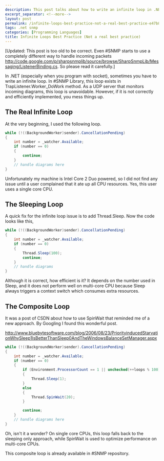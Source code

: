 ```yaml
---
description: This post talks about how to write an infinite loop in .NET.
excerpt_separator: <!--more-->
layout: post
permalink: /infinite-loops-best-practice-not-a-real-best-practice-e47b8922f445
tags: .net snmp
categories: [Programming Languages]
title: Infinite Loops Best Practice (Not a real best practice)
---
```

[Updated: This post is too old to be correct. Even #SNMP starts to use a completely different way to handle incoming packets http://code.google.com/p/sharpsnmplib/source/browse/SharpSnmpLib/Messaging/ListenerBinding.cs. So please read it carefully.]

In .NET (especially when you program with socket), sometimes you have to write an infinite loop. In #SNMP Library, this loop exists in TrapListener.Worker_DoWork method. As a UDP server that monitors incoming diagrams, this loop is unavoidable. However, if it is not correctly and efficiently implemented, you mess things up.
<!--more-->

## The Real Infinite Loop
At the very beginning, I used the following loop.

``` csharp
while (!((BackgroundWorker)sender).CancellationPending)
{
    int number = _watcher.Available;
    if (number == 0)
    {
        continue;
    }
    // handle diagrams here
}
```

Unfortunately my machine is Intel Core 2 Duo powered, so I did not find any issue until a user complained that it ate up all CPU resources. Yes, this user uses a single core CPU.

## The Sleeping Loop
A quick fix for the infinite loop issue is to add Thread.Sleep. Now the code looks like this,

``` csharp
while (!((BackgroundWorker)sender).CancellationPending)
{
    int number = _watcher.Available;
    if (number == 0)
    {
        Thread.Sleep(100);
        continue;
    }
    // handle diagrams
}
```

Although it is correct, how efficient is it? It depends on the number used in Sleep, and it does not perform well on multi-core CPU because Sleep always triggers a context switch which consumes extra resources.

## The Composite Loop
It was a post of CSDN about how to use SpinWait that reminded me of a new approach. By Googling I found this wonderful post.

http://www.bluebytesoftware.com/blog/2006/08/23/PriorityinducedStarvationWhySleep1IsBetterThanSleep0AndTheWindowsBalanceSetManager.aspx

``` csharp
while (!((BackgroundWorker)sender).CancellationPending)
{
    int number = _watcher.Available;
    if (number == 0)
    {
        if (Environment.ProcessorCount == 1 || unchecked(++loops % 100) == 0)
        {
            Thread.Sleep(1);
        }
        else
        {
            Thread.SpinWait(20);
        }

        continue;
    }
    // handle diagrams here
}
```

Oh, isn't it a wonder? On single core CPUs, this loop falls back to the sleeping only approach, while SpinWait is used to optimize performance on multi-core CPUs.

This composite loop is already available in #SNMP repository.
